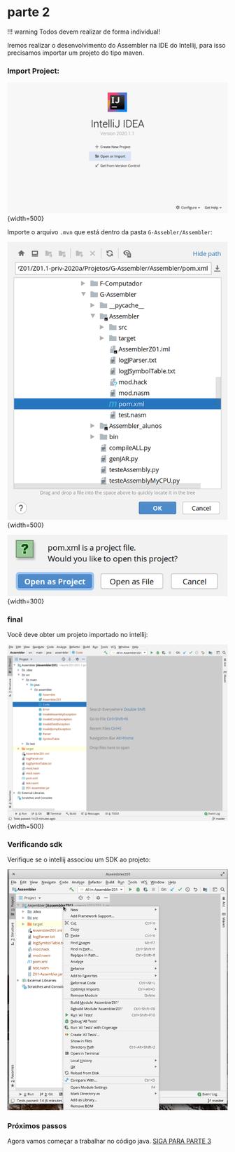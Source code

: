 # parte 2

!!! warning
    Todos devem realizar de forma individual!

Iremos realizar o desenvolvimento do Assembler na IDE do Intellij, para isso precisamos importar um projeto do tipo maven.

### Import Project:

![](figs/H-Assembler/intellij/1.png){width=500}

Importe o arquivo `.mvn` que está dentro da pasta `G-Assebler/Assembler`:

![](figs/H-Assembler/intellij/2.png){width=500}

![](figs/H-Assembler/intellij/3.png){width=300}

### final

Você deve obter um projeto importado no intellij:

![](figs/H-Assembler/intellij/4.png){width=500}

### Verificando sdk

Verifique se o intellij associou um SDK ao projeto:

![](figs/H-Assembler/intellij/5.gif)

### Próximos passos

Agora vamos começar a trabalhar no código java. [SIGA PARA PARTE 3](assembler-Lab-1-parte-3)
